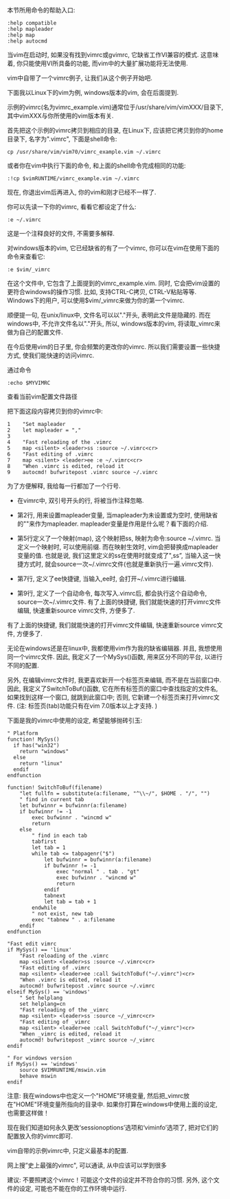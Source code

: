 本节所用命令的帮助入口: 

```
:help compatible
:help mapleader
:help map
:help autocmd 
```

当vim在启动时, 如果没有找到vimrc或gvimrc, 它缺省工作VI兼容的模式. 这意味着, 你只能使用VI所具备的功能, 而vim中的大量扩展功能将无法使用. 

vim中自带了一个vimrc例子, 让我们从这个例子开始吧. 

下面我以Linux下的vim为例, windows版本的vim, 会在后面提到. 

示例的vimrc(名为vimrc_example.vim)通常位于/usr/share/vim/vimXXX/目录下, 其中vimXXX与你所使用的vim版本有关. 

首先把这个示例的vimrc拷贝到相应的目录, 在Linux下, 应该把它拷贝到你的home目录下, 名字为".vimrc", 下面是shell命令: 

```
cp /usr/share/vim/vim70/vimrc_example.vim ~/.vimrc 
```

或者你在vim中执行下面的命令, 和上面的shell命令完成相同的功能: 

```
:!cp $vimRUNTIME/vimrc_example.vim ~/.vimrc 
```
现在, 你退出vim后再进入, 你的vim和刚才已经不一样了. 

你可以先读一下你的vimrc, 看看它都设定了什么: 

```
:e ~/.vimrc 
```

这是一个注释良好的文件, 不需要多解释. 

对windows版本的vim, 它已经缺省的有了一个vimrc, 你可以在vim在使用下面的命令来查看它: 

```
:e $vim/_vimrc 
```

在这个文件中, 它包含了上面提到的vimrc\_example.vim. 同时, 它会把vim设置的更符合windows的操作习惯. 比如, 支持CTRL-C拷贝, CTRL-V粘贴等等. Windows下的用户, 可以使用$vim/\_vimrc来做为你的第一个vimrc. 

顺便提一句, 在unix/linux中, 文件名可以以"."开头, 表明此文件是隐藏的. 而在windows中, 不允许文件名以"."开头, 所以, windows版本的vim, 将读取_vimrc来做为自己的配置文件. 

在今后使用vim的日子里, 你会频繁的更改你的vimrc. 所以我们需要设置一些快捷方式, 使我们能快速的访问vimrc. 

通过命令

```
:echo $MYVIMRC
```

查看当前vim配置文件路径

把下面这段内容拷贝到你的vimrc中: 

```
1    "Set mapleader
2    let mapleader = ","
3
4    "Fast reloading of the .vimrc
5    map <silent> <leader>ss :source ~/.vimrc<cr>
6    "Fast editing of .vimrc
7    map <silent> <leader>ee :e ~/.vimrc<cr>
8    "When .vimrc is edited, reload it
9    autocmd! bufwritepost .vimrc source ~/.vimrc 
```

为了方便解释, 我给每一行都加了一个行号. 

- 在vimrc中, 双引号开头的行, 将被当作注释忽略. 

- 第2行, 用来设置mapleader变量, 当mapleader为未设置或为空时, 使用缺省的"\"来作为mapleader. mapleader变量是作用是什么呢？看下面的介绍. 

- 第5行定义了一个映射(map), 这个映射把<leader>ss, 映射为命令:source \~/.vimrc<cr>. 当定义一个映射时, 可以使用<leader>前缀. 而在映射生效时, vim会把<leader>替换成mapleader变量的值. 也就是说, 我们这里定义的<leader>ss在使用时就变成了",ss”, 当输入这一快捷方式时, 就会source一次\~/.vimrc文件(也就是重新执行一遍.vimrc文件). 

- 第7行, 定义了<leader>ee快捷键, 当输入,ee时, 会打开~/.vimrc进行编辑. 

- 第9行, 定义了一个自动命令, 每次写入.vimrc后, 都会执行这个自动命令, source一次\~/.vimrc文件. 
有了上面的快捷键, 我们就能快速的打开vimrc文件编辑, 快速重新source vimrc文件, 方便多了. 

有了上面的快捷键, 我们就能快速的打开vimrc文件编辑, 快速重新source vimrc文件, 方便多了. 

无论在windows还是在linux中, 我都使用vim作为我的缺省编辑器. 并且, 我想使用同一个vimrc文件. 因此, 我定义了一个MySys()函数, 用来区分不同的平台, 以进行不同的配置. 

另外, 在编辑vimrc文件时, 我更喜欢新开一个标签页来编辑, 而不是在当前窗口中. 因此, 我定义了SwitchToBuf()函数, 它在所有标签页的窗口中查找指定的文件名, 如果找到这样一个窗口, 就跳到此窗口中; 否则, 它新建一个标签页来打开vimrc文件. (注: 标签页(tab)功能只有在vim 7.0版本以上才支持. )

下面是我的vimrc中使用的设定, 希望能够抛砖引玉: 

```
" Platform
function! MySys()
  if has("win32")
    return "windows"
  else
    return "linux"
  endif
endfunction

function! SwitchToBuf(filename)
    "let fullfn = substitute(a:filename, "^\\~/", $HOME . "/", "")
    " find in current tab
    let bufwinnr = bufwinnr(a:filename)
    if bufwinnr != -1
        exec bufwinnr . "wincmd w"
        return
    else
        " find in each tab
        tabfirst
        let tab = 1
        while tab <= tabpagenr("$")
            let bufwinnr = bufwinnr(a:filename)
            if bufwinnr != -1
                exec "normal " . tab . "gt"
                exec bufwinnr . "wincmd w"
                return
            endif
            tabnext
            let tab = tab + 1
        endwhile
        " not exist, new tab
        exec "tabnew " . a:filename
    endif
endfunction

"Fast edit vimrc
if MySys() == 'linux'
    "Fast reloading of the .vimrc
    map <silent> <leader>ss :source ~/.vimrc<cr>
    "Fast editing of .vimrc
    map <silent> <leader>ee :call SwitchToBuf("~/.vimrc")<cr>
    "When .vimrc is edited, reload it
    autocmd! bufwritepost .vimrc source ~/.vimrc
elseif MySys() == 'windows'
    " Set helplang
    set helplang=cn
    "Fast reloading of the _vimrc
    map <silent> <leader>ss :source ~/_vimrc<cr>
    "Fast editing of _vimrc
    map <silent> <leader>ee :call SwitchToBuf("~/_vimrc")<cr>
    "When _vimrc is edited, reload it
    autocmd! bufwritepost _vimrc source ~/_vimrc
endif

" For windows version
if MySys() == 'windows'
    source $VIMRUNTIME/mswin.vim
    behave mswin
endif 
```

注意: 我在windows中也定义一个"HOME"环境变量, 然后把_vimrc放在"HOME"环境变量所指向的目录中. 如果你打算在windows中使用上面的设定, 也需要这样做！

现在我们知道如何永久更改‘sessionoptions’选项和‘viminfo’选项了, 把对它们的配置放入你的vimrc即可. 

vim自带的示例vimrc中, 只定义最基本的配置. 

网上搜”史上最强的vimrc", 可以通读, 从中应该可以学到很多

建议: 不要照拷这个vimrc！可能这个文件的设定并不符合你的习惯. 另外, 这个文件的设定, 可能也不能在你的工作环境中运行. 